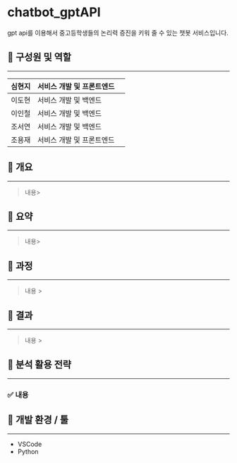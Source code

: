 # chatbot_gptAPI
gpt api를 이용해서 중고등학생들의 논리력 증진을 키워 줄 수 있는 챗봇 서비스입니다.




## 📌 **구성원 및 역할**

---

| 심현지 | 서비스 개발 및 프론트엔드 |   |
| --- | --- | --- |
| 이도현 | 서비스 개발 및 백엔드 |   |
| 이인철 | 서비스 개발 및 백엔드 |   |
| 조서연 | 서비스 개발 및 백엔드 |   |
| 조용재 |서비스 개발 및 프론트엔드 |   |

## 📌 개요

---

> 내용> 



## 📌 요약

---

> 내용> 



## 📌 과정

---


> 내용 >

## 📌 결과

---

> 내용 >

## 📌 분석 활용 전략

---

### ✅ 내용


## 📌 개발 환경 / 툴

---

- VSCode
- Python


